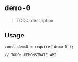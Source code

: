 # `demo-0`

> TODO: description

## Usage

```
const demo0 = require('demo-0');

// TODO: DEMONSTRATE API
```
